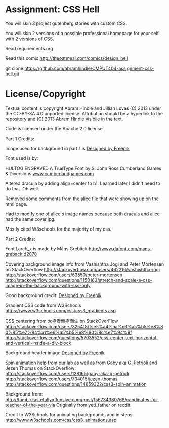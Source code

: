 Assignment: CSS Hell
====================

You will skin 3 project gutenberg stories with custom CSS.

You will skin 2 versions of a possible professional homepage for your
self with 2 versions of CSS.

Read requirements.org

Read this comic http://theoatmeal.com/comics/design_hell

git clone https://github.com/abramhindle/CMPUT404-assignment-css-hell.git

License/Copyright
=================

Textual content is copyright Abram Hindle and Jillian Lovas (C) 2013 under the CC-BY-SA
4.0 unported license. Attribution should be a hyperlink to the
repository and (C) 2013 Abram Hindle visibile in the text.

Code is licensed under the Apache 2.0 license.

Part 1 Credits:

Image used for background in part 1 is <a href="http://www.freepik.com/free-photo/marble-building-concrete-grey-slab_1040066.htm">Designed by Freepik</a>

Font used is by:

HULTOG ENGRAVED
A TrueType Font by S. John Ross
Cumberland Games & Diversions
www.cumberlandgames.com

Altered dracula by adding align=center to h1.
Learned later I didn't need to do that. Oh well.

Removed some comments from the alice file that were showing up on the html page.

Had to modify one of alice's image names because both dracula and alice had the same cover.jpg.

Mostly cited W3schools for the majority of my css.


Part 2 Credits:

Font Larch_x is made by Måns Grebäck 
http://www.dafont.com/mans-greback.d2878

Covering background image info from
Vashishtha Jogi and Peter Mortensen
on StackOverflow
http://stackoverflow.com/users/462216/vashishtha-jogi
http://stackoverflow.com/users/63550/peter-mortensen
http://stackoverflow.com/questions/1150163/stretch-and-scale-a-css-image-in-the-background-with-css-only

Good background credit: <a href="http://www.freepik.com/free-vector/abstract-blue-background_859016.htm">Designed by Freepik</a>


Gradient CSS code from
W3Schools
https://www.w3schools.com/css/css3_gradients.asp


CSS centering from 太極者無極而生
on StackOverFlow
http://stackoverflow.com/users/325418/%e5%a4%aa%e6%a5%b5%e8%80%85%e7%84%a1%e6%a5%b5%e8%80%8c%e7%94%9f
http://stackoverflow.com/questions/5703552/css-center-text-horizontal-and-vertical-inside-a-div-block

Background header image <a href='http://www.freepik.com/free-vector/sky-background-in-blue-and-yellow-tones_813241.htm'>Designed by Freepik</a>


Spin animation help from our lab
as well as from Gaby aka G. Petrioli and 
Jezen Thomas on StackOverflow:
http://stackoverflow.com/users/128165/gaby-aka-g-petrioli
http://stackoverflow.com/users/704015/jezen-thomas
http://stackoverflow.com/questions/14859322/css3-spin-animation

Background from: http://tumblr.tastefullyoffensive.com/post/156734380768/candidates-for-teacher-of-the-year-via Originally from yeti_father on reddit.


Credit to W3Schools for
animating backgrounds and in steps:
http://www.w3schools.com/css/css3_animations.asp



